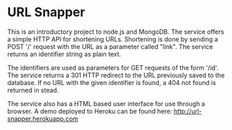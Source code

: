 # URL Snapper

This is an introductory project to node.js and MongoDB. The service offers a simple HTTP API for shortening URLs. 
Shortening is done by sending a POST '/' request with the URL as a parameter called "link". The service returns an 
identifier string as plain text.

The identifiers are used as parameters for GET requests of the form '/id'. The service returns a 301 HTTP redirect to
the URL previously saved to the database. If no URL with the given identifier is found, a 404 not found is returned
in stead.

The service also has a HTML based user interface for use through a browser. A demo deployed to Heroku can be found
here: http://url-snapper.herokuapp.com
